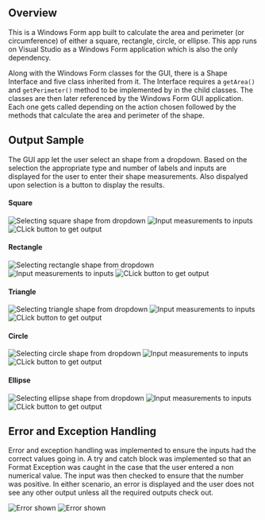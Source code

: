 ## Overview
This is a Windows Form app built to calculate the area and perimeter (or circumference) of either a square, rectangle, circle, or ellipse. This app runs on Visual Studio as a Windows Form application which is also the only dependency.

Along with the Windows Form classes for the GUI, there is a Shape Interface and five class inherited from it. The Interface requires a `getArea()` and `getPerimeter()` method to be implemented by in the child classes. The classes are then later referenced by the Windows Form GUI application. Each one gets called depending on the action chosen followed by the methods that calculate the area and perimeter of the shape.



## Output Sample
The GUI app let the user select an shape from a dropdown. Based on the selection the appropriate type and number of labels and inputs are displayed for the user to enter their shape measurements. Also dispalyed upon selection is a button to display the results.
#### Square
![Selecting square shape from dropdown](https://github.com/gastelumdev/CMPS378/blob/main/Assignment4/images/Square1.png)
![Input measurements to inputs](https://github.com/gastelumdev/CMPS378/blob/main/Assignment4/images/Square2.png)
![CLick button to get output](https://github.com/gastelumdev/CMPS378/blob/main/Assignment4/images/Square3.png)
#### Rectangle
![Selecting rectangle shape from dropdown](https://github.com/gastelumdev/CMPS378/blob/main/Assignment4/images/rectangle1.png)
![Input measurements to inputs](https://github.com/gastelumdev/CMPS378/blob/main/Assignment4/images/rectangle2.png)
![CLick button to get output](https://github.com/gastelumdev/CMPS378/blob/main/Assignment4/images/rectangle3.png)
#### Triangle
![Selecting triangle shape from dropdown](https://github.com/gastelumdev/CMPS378/blob/main/Assignment4/images/triangle1.png)
![Input measurements to inputs](https://github.com/gastelumdev/CMPS378/blob/main/Assignment4/images/triangle2.png)
![CLick button to get output](https://github.com/gastelumdev/CMPS378/blob/main/Assignment4/images/triangle3.png)
#### Circle
![Selecting circle shape from dropdown](https://github.com/gastelumdev/CMPS378/blob/main/Assignment4/images/circle1.png)
![Input measurements to inputs](https://github.com/gastelumdev/CMPS378/blob/main/Assignment4/images/circle2.png)
![CLick button to get output](https://github.com/gastelumdev/CMPS378/blob/main/Assignment4/images/circle3.png)
#### Ellipse
![Selecting ellipse shape from dropdown](https://github.com/gastelumdev/CMPS378/blob/main/Assignment4/images/ellipse1.png)
![Input measurements to inputs](https://github.com/gastelumdev/CMPS378/blob/main/Assignment4/images/ellipse2.png)
![CLick button to get output](https://github.com/gastelumdev/CMPS378/blob/main/Assignment4/images/ellipse3.png)

## Error and Exception Handling
Error and exception handling was implemented to ensure the inputs had the correct values going in. A try and catch block was implemented so that an Format Exception was caught in the case that the user entered a non numerical value. The input was then checked to ensure that the number was positive. In either scenario, an error is displayed and the user does not see any other output unless all the required outputs check out.

![Error shown](https://github.com/gastelumdev/CMPS378/blob/main/Assignment4/images/exceptionHandling.png)
![Error shown](https://github.com/gastelumdev/CMPS378/blob/main/Assignment4/images/errorHandling.png)
